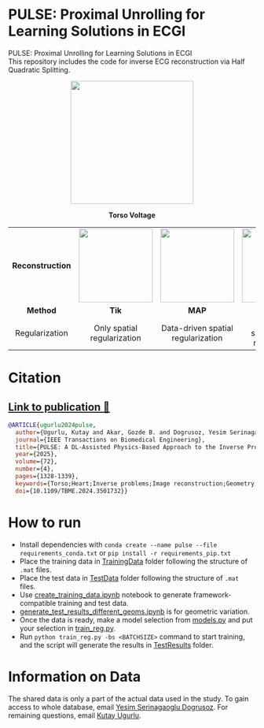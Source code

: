 # PULSE: Proximal Unrolling for Learning Solutions in ECGI
PULSE: Proximal Unrolling for Learning Solutions in ECGI  
This repository includes the code for inverse ECG reconstruction via Half Quadratic Splitting.

<div align="center">
    <img src="torso_voltage.gif" width="250px">
    <p><strong>Torso Voltage</strong></p>
</div>

<div align="center">
    <table>
        <tr>
            <td align="center"><strong>Reconstruction</strong></td>
            <td align="center"><img src="Tik.gif" width="150px"></td>
            <td align="center"><img src="MAP.gif" width="150px"></td>
            <td align="center"><img src="NN.gif" width="150px"></td>
            <td align="center"><img src="GT.gif" width="150px"></td>
        </tr>
        <tr>
            <td align="center"><strong>Method</strong></td>
            <td align="center"><strong>Tik</strong></td>
            <td align="center"><strong>MAP</strong></td>
            <td align="center"><strong>NN</strong></td>
            <td align="center"><strong>GT</strong></td>
        </tr>
        <tr>
            <td align="center">Regularization</td>
            <td align="center">Only spatial regularization</td>
            <td align="center">Data-driven spatial regularization</td>
            <td align="center">Learned spatiotemporal regularization</td>
            <td align="center">-</td>
        </tr>
    </table>
</div>

# Citation

## [Link to publication 📝](https://doi.org/10.1109/TBME.2024.3501732)

```bibtex
@ARTICLE{ugurlu2024pulse,
  author={Ugurlu, Kutay and Akar, Gozde B. and Dogrusoz, Yesim Serinagaoglu},
  journal={IEEE Transactions on Biomedical Engineering}, 
  title={PULSE: A DL-Assisted Physics-Based Approach to the Inverse Problem of Electrocardiography}, 
  year={2025},
  volume={72},
  number={4},
  pages={1328-1339},
  keywords={Torso;Heart;Inverse problems;Image reconstruction;Geometry;Optimization;Electrocardiography;Training data;Training;Convolution;Deep learning;ECGI;inverse problem;learned priors},
  doi={10.1109/TBME.2024.3501732}}
```
# How to run 
* Install dependencies with ``conda create --name pulse --file requirements_conda.txt`` or ``pip install -r requirements_pip.txt``
* Place the training data in [TrainingData](TrainingData) folder following the structure of ``.mat`` files. 
* Place the test data in [TestData](TrainingData) folder following the structure of ``.mat`` files. 
* Use [create_training_data.ipynb](create_training_data.ipynb) notebook to generate framework-compatible training and test data.
*  [generate_test_results_different_geoms.ipynb](generate_test_results_different_geoms.ipynb) is for geometric variation. 
* Once the data is ready, make a model selection from [models.py](models.py) and put your selection in [train_reg.py](train.py).
* Run ```python train_reg.py -bs <BATCHSIZE>``` command to start training, and the script will generate the results in [TestResults](TestResults) folder.

# Information on Data
The shared data is only a part of the actual data used in the study. To gain access to whole database, email [Yesim Serinagaoglu Dogrusoz](mailto:yserin@metu.edu.tr). For remaining questions, email [Kutay Ugurlu](mailto:kutay.ugurlu.1@gmail.com).


